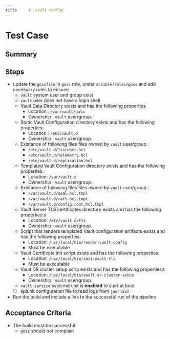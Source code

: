 ```yaml
---
title     :  vault config
---
```


# Test Case

## Summary

## Steps

- update the `gossfile` in `goss` role, under `ansible/roles/goss` and add necessary rules to ensure:
  - `vault` system user and group exist
  - `vault` user does not have a login shell
  - Vault Data Directory exists and has the following properties
    - Location : `/var/vault/data`
    - Ownership : `vault` user/group.
  - Static Vault Configuration directory exists and has the following properties:
    - Location : `/etc/vault.d`
    - Ownership : `vault` user/group.
  - Existance of following files files owned by `vault` user/group :
      - `/etc/vault.d/listener.hcl`
      - `/etc/vault.d/telemetry.hcl`
      - `/etc/vault.d/replication.hcl`
  - Templated Vault Configuration directory exists and has the following properties:
    - Location: `/var/vault.d`
    - Ownership : `vault` user/group.
  - Existance of following files files owned by `vault` user/group :
    - `/var/vault.d/seal.hcl.tmpl`
    - `/var/vault.d/raft.hcl.tmpl`
    - `/var/vault.d/config-root.hcl.tmpl`
  - Vault Server TLS certificates directory exists and has the following properties:s
    - Location: `/etc/vault.d/tls`
    - Ownership : `vault` user/group.
  - Script that renders templated Vault configuration artifacts exists and has the following properties:
    - Location: `/usr/local/bin/render-vault-config`
    - Must be executable
  - Vault Certificate init script exists and has the following properties:
    - Location: `/usr/local/bin/init-vault-tls`
    - Must be executable
  - Vault DR cluster setup scrip exists and has the following properties:t
    - Location: `/usr/local/bin/vault-dr-cluster-setup`
    - Ownership : `vault` user/group.
  - `vault.service` systemd unit is **enabled** to start at boot
  - [ ] splunk configuration file to read logs from `journald`
- Run the build and include a link to the successful run of the pipeline

## Acceptance Criteria

- The build must be successful
  - `goss` should not complain

